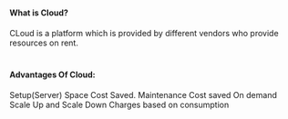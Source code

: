 # <h4>What is Cloud?</h4>

CLoud is a platform which is provided by different vendors who provide resources on rent.

# <h4>Advantages Of Cloud:</h4>

Setup(Server) Space Cost Saved.
Maintenance Cost saved
On demand Scale Up and Scale Down
Charges based on consumption
